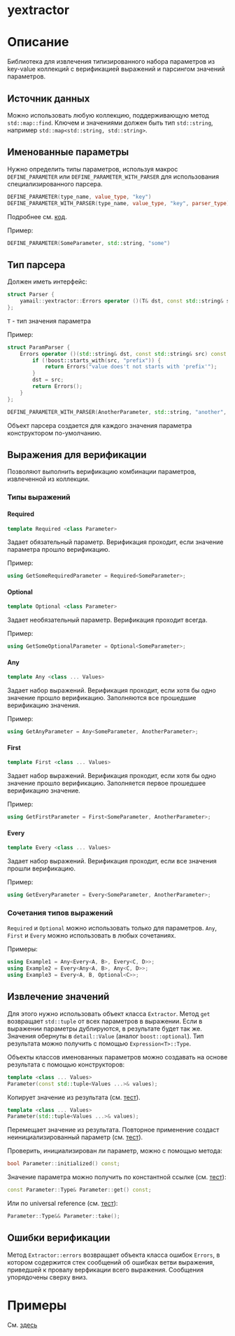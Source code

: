 yextractor
==========

# Описание

Библиотека для извлечения типизированного набора параметров из key-value
коллекций с верификацией выражений и парсингом значений параметров.

## Источник данных

Можно использовать любую коллекцию, поддерживающую метод ```std::map::find```.
Ключем и значениями должен быть тип ```std::string```,
например ```std::map<std::string, std::string>```.

## Именованные параметры

Нужно определить типы параметров, используя макрос ```DEFINE_PARAMETER``` или
```DEFINE_PARAMETER_WITH_PARSER``` для использования специализированного парсера.

```c++
DEFINE_PARAMETER(type_name, value_type, "key")
DEFINE_PARAMETER_WITH_PARSER(type_name, value_type, "key", parser_type)
```

Подробнее см. [код](include/yamail/yextractor/parameter.hpp).

Пример:

```c++
DEFINE_PARAMETER(SomeParameter, std::string, "some")
```

## Тип парсера

Должен иметь интерфейс:

```c++
struct Parser {
    yamail::yextractor::Errors operator ()(T& dst, const std::string& src) const;
};
```

```T``` - тип значения параметра

Пример:
```c++
struct ParamParser {
    Errors operator ()(std::string& dst, const std::string& src) const {
        if (!boost::starts_with(src, "prefix")) {
            return Errors("value does't not starts with 'prefix'");
        }
        dst = src;
        return Errors();
    }
};

DEFINE_PARAMETER_WITH_PARSER(AnotherParameter, std::string, "another", ParamParser)
```

Объект парсера создается для каждого значения параметра конструктором по-умолчанию.

## Выражения для верификации

Позволяют выполнить верификацию комбинации параметров, извлеченной из коллекции.

### Типы выражений

#### Required

```c++
template Required <class Parameter>
```

Задает обязательный параметр. Верификация проходит, если значение параметра прошло верификацию.

Пример:

```c++
using GetSomeRequiredParameter = Required<SomeParameter>;
```

#### Optional

```c++
template Optional <class Parameter>
```

Задает необязательный параметр. Верификация проходит всегда.

Пример:
```c++
using GetSomeOptionalParameter = Optional<SomeParameter>;
```

#### Any

```c++
template Any <class ... Values>
```

Задает набор выражений. Верификация проходит, если хотя бы одно значение прошло верификацию.
Заполняются все прошедшие верификацию значения.

Пример:

```c++
using GetAnyParameter = Any<SomeParameter, AnotherParameter>;
```

#### First

```c++
template First <class ... Values>
```

Задает набор выражений. Верификация проходит, если хотя бы одно значение прошло верификацию.
Заполняется первое прошедшее верификацию значение.

Пример:

```c++
using GetFirstParameter = First<SomeParameter, AnotherParameter>;
```

#### Every

```c++
template Every <class ... Values>
```

Задает набор выражений. Верификация проходит, если все значения прошли верификацию.

Пример:

```c++
using GetEveryParameter = Every<SomeParameter, AnotherParameter>;
```

### Сочетания типов выражений

```Required``` и ```Optional``` можно использовать только для параметров.
```Any```, ```First``` и ```Every``` можно использовать в любых сочетаниях.

Примеры:
```c++
using Example1 = Any<Every<A, B>, Every<C, D>>;
using Example2 = Every<Any<A, B>, Any<C, D>>;
using Example3 = Every<A, B, Optional<C>>;
```

## Извлечение значений

Для этого нужно использовать объект класса ```Extractor```.
Метод ```get``` возвращает ```std::tuple``` от всех параметров в выражении.
Если в выражении параметры дублируются, в результате будет так же.
Значения обернуты в ```detail::Value``` (аналог ```boost::optional```).
Тип результата можно получить с помощью ```Expression<T>::Type```.

Объекты классов именованных параметров можно создавать на основе результата с
помощью конструкторов:
```c++
template <class ... Values>
Parameter(const std::tuple<Values ...>& values);
```

Копирует значение из результата (см. [тест](src/tests/parameter.cpp#L25-L37)).

```c++
template <class ... Values>
Parameter(std::tuple<Values ...>& values);
```

Перемещает значение из результата. Повторное применение создаст
неинициализированный параметр (см. [тест](src/tests/parameter.cpp#L39-L50)).

Проверить, инициализирован ли параметр, можно с помощью метода:
```c++
bool Parameter::initialized() const;
```

Значение параметра можно получить по константной ссылке (см. [тест](src/tests/parameter.cpp#L65-L69)):
```c++
const Parameter::Type& Parameter::get() const;
```

Или по universal reference (см. [тест](src/tests/parameter.cpp#L71-L77)):
```c++
Parameter::Type&& Parameter::take();
```

## Ошибки верификации

Метод ```Extractor::errors``` возвращает объекта класса ошибок ```Errors```,
в котором содержится стек сообщений об ошибках ветви выражения, приведшей к
провалу верфикации всего выражения. Сообщения упорядочены сверху вниз.

# Примеры

См. [здесь](src/examples/main.cpp)

